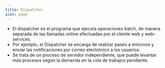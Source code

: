 ```yaml
---
title: Dispatcher
icon: page
---
```

* El dispatcher es el programa que ejecuta operaciones batch, de manera separada de las llamadas online efectuadas por el cliente web y web-services. 
* Por ejemplo, el Dispatcher se encarga de realizar pases a entornos y enviar las notificaciones por correo electrónico a los usuarios. 
* Se trata de un proceso de servidor independiente, que puede levantar más procesos según la demanda en la cola de trabajos pendiente.

